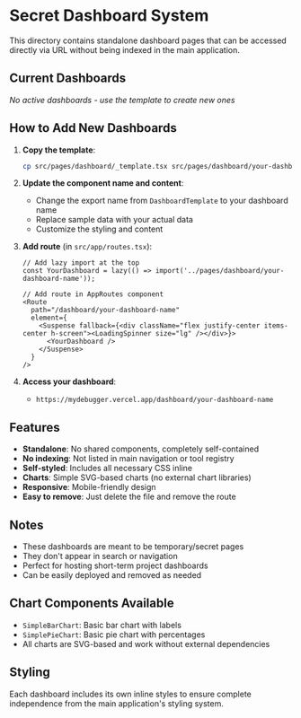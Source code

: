 # Secret Dashboard System

This directory contains standalone dashboard pages that can be accessed directly via URL without being indexed in the main application.

## Current Dashboards

*No active dashboards - use the template to create new ones*

## How to Add New Dashboards

1. **Copy the template**:
   ```bash
   cp src/pages/dashboard/_template.tsx src/pages/dashboard/your-dashboard-name.tsx
   ```

2. **Update the component name and content**:
   - Change the export name from `DashboardTemplate` to your dashboard name
   - Replace sample data with your actual data
   - Customize the styling and content

3. **Add route** (in `src/app/routes.tsx`):
   ```tsx
   // Add lazy import at the top
   const YourDashboard = lazy(() => import('../pages/dashboard/your-dashboard-name'));
   
   // Add route in AppRoutes component
   <Route 
     path="/dashboard/your-dashboard-name" 
     element={
       <Suspense fallback={<div className="flex justify-center items-center h-screen"><LoadingSpinner size="lg" /></div>}>
         <YourDashboard />
       </Suspense>
     } 
   />
   ```

4. **Access your dashboard**:
   - `https://mydebugger.vercel.app/dashboard/your-dashboard-name`

## Features

- **Standalone**: No shared components, completely self-contained
- **No indexing**: Not listed in main navigation or tool registry
- **Self-styled**: Includes all necessary CSS inline
- **Charts**: Simple SVG-based charts (no external chart libraries)
- **Responsive**: Mobile-friendly design
- **Easy to remove**: Just delete the file and remove the route

## Notes

- These dashboards are meant to be temporary/secret pages
- They don't appear in search or navigation
- Perfect for hosting short-term project dashboards
- Can be easily deployed and removed as needed

## Chart Components Available

- `SimpleBarChart`: Basic bar chart with labels
- `SimplePieChart`: Basic pie chart with percentages
- All charts are SVG-based and work without external dependencies

## Styling

Each dashboard includes its own inline styles to ensure complete independence from the main application's styling system.
